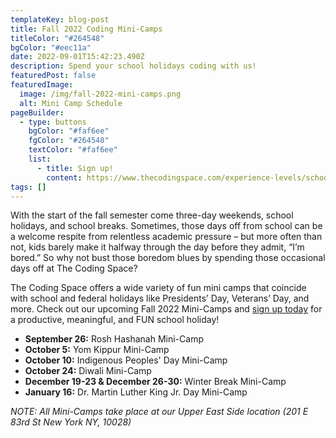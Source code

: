 ```yaml
---
templateKey: blog-post
title: Fall 2022 Coding Mini-Camps
titleColor: "#264548"
bgColor: "#eec11a"
date: 2022-09-01T15:42:23.490Z
description: Spend your school holidays coding with us!
featuredPost: false
featuredImage:
  image: /img/fall-2022-mini-camps.png
  alt: Mini Camp Schedule
pageBuilder:
  - type: buttons
    bgColor: "#faf6ee"
    fgColor: "#264548"
    textColor: "#faf6ee"
    list:
      - title: Sign up!
        content: https://www.thecodingspace.com/experience-levels/school-holiday-mini-camps/#
tags: []
---
```

With the start of the fall semester come three-day weekends, school holidays, and school breaks. Sometimes, those days off from school can be a welcome respite from relentless academic pressure – but more often than not, kids barely make it halfway through the day before they admit, “I’m bored.” So why not bust those boredom blues by spending those occasional days off at The Coding Space?

The Coding Space offers a wide variety of fun mini camps that coincide with school and federal holidays like Presidents’ Day, Veterans’ Day, and more. Check out our upcoming Fall 2022 Mini-Camps and [sign up today](https://www.thecodingspace.com/experience-levels/school-holiday-mini-camps/) for a productive, meaningful, and FUN school holiday!

* **September 26:** Rosh Hashanah Mini-Camp
* **October 5:** Yom Kippur Mini-Camp
* **October 10:** Indigenous Peoples' Day Mini-Camp
* **October 24:** Diwali Mini-Camp
* **December 19-23 & December 26-30:** Winter Break Mini-Camp
* **January 16:** Dr. Martin Luther King Jr. Day Mini-Camp

*NOTE: All Mini-Camps take place at our Upper East Side location (201 E 83rd St New York NY, 10028)*